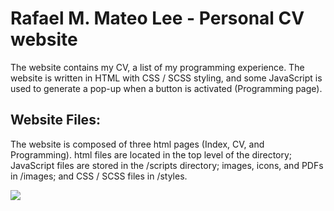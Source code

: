 # Rafael M. Mateo Lee - Personal CV website

The website contains my CV, a list of my programming experience. The website is written in HTML with CSS / SCSS styling, and some JavaScript is used to generate a pop-up when a button is activated (Programming page).

## Website Files:

The website is composed of three html pages (Index, CV, and Programming). html files are located in the top level of the directory; JavaScript files are stored in the /scripts directory; images, icons, and PDFs in /images; and CSS / SCSS files in /styles.

![](https://user-images.githubusercontent.com/62458624/93011442-592ede80-f564-11ea-8f1b-f2ca1127def6.png)
